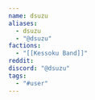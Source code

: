 ```yaml
---
name: dsuzu
aliases:
  - dsuzu
  - "@dsuzu"
factions:
  - "[[Kessoku Band]]"
reddit: 
discord: "@dsuzu"
tags:
  - "#user"
---
```

